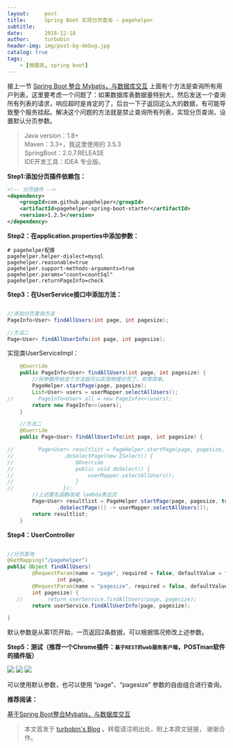```yaml
---
layout:     post
title:      Spring Boot 实现分页查询 – pagehelper
subtitle:   
date:       2018-12-18
author:     turbobin
header-img: img/post-bg-debug.jpg
catalog: true
tags:
    - [微服务, spring boot]
---
```

接上一节 [Spring Boot 整合 Mybatis，与数据库交互]({{site.url}}/2018/12/17/springboot-with-mybatis/) 上面有个方法是查询所有用户列表，这里要考虑一个问题了：如果数据库表数据量特别大，然后发送一个查询所有列表的请求，响应超时是肯定的了，后台一下子返回这么大的数据，有可能导致整个服务挂起。解决这个问题的方法就是禁止查询所有列表，实现分页查询，设置默认分页参数。

>Java version：1.8+  
Maven：3.3+，我这里使用的 3.5.3  
SpringBoot：2.0.7.RELEASE  
IDE开发工具：IDEA 专业版。

**Step1:添加分页插件依赖包：**

```xml
<!-- 分页插件 -->
<dependency>
    <groupId>com.github.pagehelper</groupId>
    <artifactId>pagehelper-spring-boot-starter</artifactId>
    <version>1.2.5</version>
</dependency>
```

**Step2：在application.properties中添加参数：**

```properties
# pagehelper配置
pagehelper.helper-dialect=mysql
pagehelper.reasonable=true
pagehelper.support-methods-arguments=true
pagehelper.params="count=countSql"
pagehelper.returnPageInfo=check

```

**Step3：在UserService接口中添加方法：**

```java

//添加分页查询方法
PageInfo<User> findAllUsers(int page, int pagesize);

//方法二
Page<User> findAllUserInfo(int page, int pagesize);

```
实现类UserServiceImpl：
```java
    @Override
    public PageInfo<User> findAllUsers(int page, int pagesize) {
        //将参数传给这个方法就可以实现物理分页了，非常简单。
        PageHelper.startPage(page, pagesize);
        List<User> users = userMapper.selectAllUsers();
//        PageInfo<User> all = new PageInfo<>(users);
        return new PageInfo<>(users);
    }

	//方法二
    @Override
    public Page<User> findAllUserInfo(int page, int pagesize) {

//        Page<User> resultlist = PageHelper.startPage(page, pagesize, true)
//                .doSelectPage(new ISelect() {
//                    @Override
//                    public void doSelect() {
//                        userMapper.selectAllUsers();
//                    }
//                });
        //上述匿名函数改成 lambda表达式
        Page<User> resultlist = PageHelper.startPage(page, pagesize, true)
                .doSelectPage(() -> userMapper.selectAllUsers());
        return resultlist;
    }

```

**Step4：UserController**

```java

//分页查询
@GetMapping("/pagehelper")
public Object findAllUsers(
        @RequestParam(name = "page", required = false, defaultValue = "1")
                int page,
        @RequestParam(name = "pagesize", required = false, defaultValue = "2")
        int pagesize) {
   //        return userService.findAllUsers(page, pagesize);
        return userService.findAllUserInfo(page, pagesize);

}

```
默认参数是从第1页开始，一页返回2条数据，可以根据情况修改上述参数。

**Step5：测试（推荐一个Chrome插件：`基于REST的web服务客户端`，POSTman软件的插件版）**

![]({{site.url}}/images/java/springboot-18.png)
![]({{site.url}}/images/java/springboot-19.png)
![]({{site.url}}/images/java/springboot-20.png)

可以使用默认参数，也可以使用 “page”、“pagesize” 参数的自由组合进行查询。



**推荐阅读：**

[基于Spring Boot整合Mybatis，与数据库交互]({{site.url}}/2018/12/17/springboot-with-mybatis/)




>本文首发于 [turbobin's Blog](https://turbobin.github.io/) 。转载请注明出处，附上本原文链接， 谢谢合作。